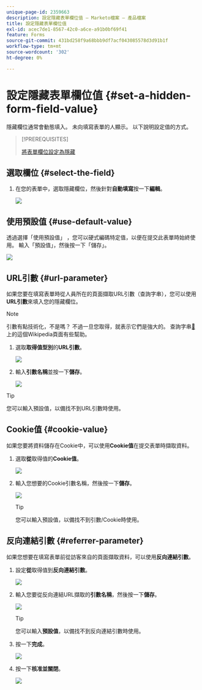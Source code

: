 ```yaml
---
unique-page-id: 2359663
description: 設定隱藏表單欄位值 — Marketo檔案 — 產品檔案
title: 設定隱藏表單欄位值
exl-id: acec7de1-8567-42c0-a6ce-a91b0bf69f41
feature: Forms
source-git-commit: 431bd258f9a68bbb9df7acf043085578d3d91b1f
workflow-type: tm+mt
source-wordcount: '302'
ht-degree: 0%

---
```


# 設定隱藏表單欄位值 {#set-a-hidden-form-field-value}

隱藏欄位通常會動態填入。 未向填寫表單的人顯示。 以下說明設定值的方式。

>[!PREREQUISITES]
>
>[將表單欄位設定為隱藏](/help/marketo/product-docs/demand-generation/forms/form-fields/set-a-form-field-as-hidden.md)

## 選取欄位 {#select-the-field}

1. 在您的表單中，選取隱藏欄位，然後針對&#x200B;**自動填寫**&#x200B;按一下&#x200B;**編輯**。

   ![](assets/autofill.png)

## 使用預設值 {#use-default-value}

透過選擇「使用預設值」 ，您可以硬式編碼特定值，以便在提交此表單時始終使用。 輸入「預設值」，然後按一下「儲存」。

![](assets/image2014-9-15-13-3a5-3a27.png)

## URL引數 {#url-parameter}

如果您要在填寫表單時從人員所在的頁面擷取URL引數（查詢字串），您可以使用&#x200B;**URL引數**&#x200B;來填入您的隱藏欄位。

>[!NOTE]
>
>引數有點技術化，不是嗎？ 不過一旦您取得，就表示它們是強大的。 查詢字串[&#128279;](https://en.wikipedia.org/wiki/Query_string)上的這個Wikipedia頁面有些幫助。

1. 選取&#x200B;**取得值型別**&#x200B;的&#x200B;**URL引數**。

   ![](assets/image2014-9-15-13-3a6-3a48.png)

1. 輸入&#x200B;**引數名稱**&#x200B;並按一下&#x200B;**儲存**。

   ![](assets/image2014-9-15-13-3a7-3a35.png)

>[!TIP]
>
>您可以輸入預設值，以備找不到URL引數時使用。

## Cookie值 {#cookie-value}

如果您要將資料儲存在Cookie中，可以使用&#x200B;**Cookie值**&#x200B;在提交表單時擷取資料。

1. 選取&#x200B;**從**&#x200B;取得值的&#x200B;**Cookie值**。

   ![](assets/image2014-9-15-13-3a8-3a21.png)

1. 輸入您想要的Cookie引數名稱，然後按一下&#x200B;**儲存**。

   ![](assets/image2014-9-15-13-3a8-3a43.png)

   >[!TIP]
   >
   >您可以輸入預設值，以備找不到引數/Cookie時使用。

## 反向連結引數 {#referrer-parameter}

如果您想要在填寫表單前從訪客來自的頁面擷取資料，可以使用&#x200B;**反向連結引數**。

1. 設定&#x200B;**從**&#x200B;取得值到&#x200B;**反向連結引數**。

   ![](assets/image2014-9-15-13-3a9-3a31.png)

1. 輸入您要從反向連結URL擷取的&#x200B;**引數名稱**，然後按一下&#x200B;**儲存**。

   ![](assets/image2014-9-15-13-3a9-3a56.png)

   >[!TIP]
   >
   >您可以輸入&#x200B;**預設值**，以備找不到反向連結引數時使用。

1. 按一下&#x200B;**完成**。

   ![](assets/image2014-9-15-13-3a10-3a26.png)

1. 按一下&#x200B;**核准並關閉**。

   ![](assets/image2014-9-15-13-3a10-3a43.png)
